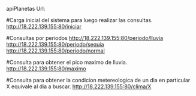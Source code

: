 apiPlanetas
Url:

#Carga inicial del sistema para luego realizar las consultas.
http://18.222.139.155:80/iniciar

#Consultas por periodos
http://18.222.139.155:80/periodo/lluvia
http://18.222.139.155:80/periodo/sequia
http://18.222.139.155:80/periodo/normal

#Consulta para obtener el pico maximo de lluvia.
http://18.222.139.155:80/maximo

#Consulta para obtener la condicion metereologica de un dia en particular X equivale al dia a buscar.
http://18.222.139.155:80/clima/X